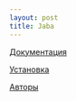 ```yaml
---
layout: post
title: Jaba
---
```


[Документация]({{site.baseurl}}/doc)

[Установка]({{site.baseurl}}/install)

[Авторы]({{site.baseurl}}/authors)
